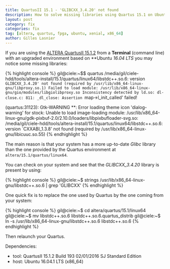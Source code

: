 ```yaml
---
title: QuartusII 15.1 - 'GLIBCXX_3.4.20' not found
description: How to solve missing libraries using Quartus 15.1 on Ubuntu 16.04.1 LTS
layout: post
category: fix
categories: fix
tag: [altera, quartus, fpga, ubuntu, xenial, x86_64]
author: Gilles Lasnier
---
```


If you are using the [ALTERA QuartusII 15.1.2](http://www.altera.com/products/software/sfw-index.jsp) from a **Terminal** (command line) with an upgraded environment based on **Ubuntu *16.04 LTS* you may notice some missing libraries:

{% highlight console %}
gil@ciele:~$$ quartus
/media/gil/ciele-hdd/tools/altera-install/15.1/quartus/linux64/libstdc++.so.6: version `GLIBCXX_3.4.20' not found (required by /usr/lib/x86_64-linux-gnu/libproxy.so.1)
Failed to load module: /usr/lib/x86_64-linux-gnu/gio/modules/libgiolibproxy.so
Inconsistency detected by ld.so: dl-close.c: 811: _dl_close: Assertion `map->l_init_called' failed!

(quartus:31123): Gtk-WARNING **: Error loading theme icon 'dialog-warning' for stock: Unable to load image-loading module: /usr/lib/x86_64-linux-gnu/gdk-pixbuf-2.0/2.10.0/loaders/libpixbufloader-svg.so: /media/gil/ciele-hdd/tools/altera-install/15.1/quartus/linux64/libstdc++.so.6: version `CXXABI_1.3.8' not found (required by /usr/lib/x86_64-linux-gnu/libicuuc.so.55)
{% endhighlight %}

The main reason is that your system has a more up-to-date *Glibc* library than the one provided by the Quartus environment at `altera/15.1/quartus/linux64`.

You can check on your system and see that the *GLIBCXX_3.4.20* library is present by using: 

{% highlight console %}
gil@ciele:~$ strings /usr/lib/x86_64-linux-gnu/libstdc++.so.6 | grep 'GLIBCXX'
{% endhighlight %}

One quick fix is to replace the one used by Quartus by the one coming from your system:

{% highlight console %}
gil@ciele:~$ cd altera/quartus/15.1/linux64
gil@ciele:~$ mv libstdc++.so.6 libstdc++.so.6.quartus_distrib
gil@ciele:~$ ln -s /usr/lib/x86_64-linux-gnu/libstdc++.so.6 libstdc++.so.6
{% endhighlight %}

Then relaunch your Quartus.


Dependencies:

* tool: QuartusII 15.1.2 Build 193 02/01/2016 SJ Standard Edition
* host: Ubuntu 16.04.1 LTS (x86_64)
